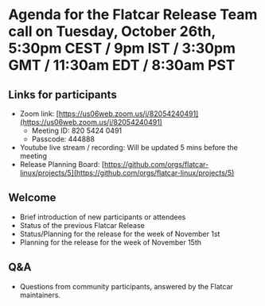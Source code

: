 # Agenda for the Flatcar Release Team call on Tuesday, October 26th, 5:30pm CEST / 9pm IST / 3:30pm GMT / 11:30am EDT / 8:30am PST

## Links for participants
- Zoom link: [https://us06web.zoom.us/j/82054240491](https://us06web.zoom.us/j/82054240491)
  - Meeting ID: 820 5424 0491
  - Passcode: 444888
- Youtube live stream / recording: Will be updated 5 mins before the meeting
- Release Planning Board: [https://github.com/orgs/flatcar-linux/projects/5](https://github.com/orgs/flatcar-linux/projects/5)

## Welcome
- Brief introduction of new participants or attendees
- Status of the previous Flatcar Release
- Status/Planning for the release for the week of November 1st
- Planning for the release for the week of November 15th

## Q&A
- Questions from community participants, answered by the Flatcar maintainers.
